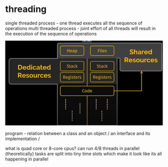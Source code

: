 # threading 

single threaded process - one thread executes all the sequence of operations
multi threaded process - joint effort of all threads will result in the execution of the sequence of operations

![Thread Diagram](image-2.png)

program - relation between a class and an object / an interface and its implementation / 

what is quad core or 8-core cpus?
    can run 4/8 threads in parallel (theoretically)
    tasks are split into tiny time slots which make it look like its all happening in parallel
    